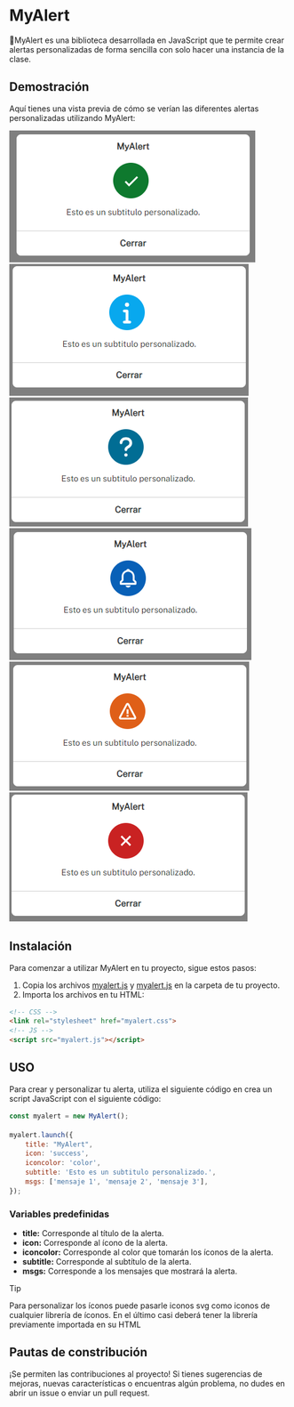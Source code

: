 # MyAlert

📍MyAlert es una biblioteca desarrollada en JavaScript que te permite crear alertas personalizadas de forma sencilla con solo hacer una instancia de la clase.

## Demostración

Aquí tienes una vista previa de cómo se verían las diferentes alertas personalizadas utilizando MyAlert:

![succes](readme-img/success.png) ![info](readme-img/info.png) ![question](readme-img/question.png)
![notify](readme-img/notify.png) ![warning](readme-img/warning.png) ![error](readme-img/error.png)

## Instalación

Para comenzar a utilizar MyAlert en tu proyecto, sigue estos pasos:

1. Copia los archivos [myalert.js](myalert.js) y [myalert.js](myalert.css) en la carpeta de tu proyecto.
2. Importa los archivos en tu HTML:

```html
<!-- CSS -->
<link rel="stylesheet" href="myalert.css">
<!-- JS -->
<script src="myalert.js"></script>
```
## USO 

Para crear y personalizar tu alerta, utiliza el siguiente código en crea un script JavaScript con el siguiente código:

```js
const myalert = new MyAlert();

myalert.launch({    
    title: "MyAlert",
    icon: 'success',
    iconcolor: 'color',
    subtitle: 'Esto es un subtitulo personalizado.',
    msgs: ['mensaje 1', 'mensaje 2', 'mensaje 3'],
});

```

### Variables predefinidas

* **title:** Corresponde al título de la alerta.
* **icon:** Corresponde al ícono de la alerta.
* **iconcolor:** Corresponde al color que tomarán los íconos de la alerta.
* **subtitle:** Corresponde al subtítulo de la alerta.
* **msgs:** Corresponde a los mensajes que mostrará la alerta.

> [!TIP]
> Para personalizar los íconos puede pasarle iconos svg como iconos de cualquier librería de íconos. En el último casi deberá tener la librería previamente importada en su HTML

## Pautas de constribución

¡Se permiten las contribuciones al proyecto! Si tienes sugerencias de mejoras, nuevas características o encuentras algún problema, no dudes en abrir un issue o enviar un pull request.


